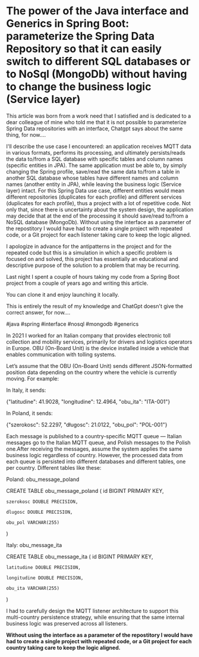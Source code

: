 # **The power of the Java interface and Generics in Spring Boot: parameterize the Spring Data Repository so that it can easily switch to different SQL databases or to NoSql (MongoDb) without having to change the business logic (Service layer)**

This article was born from a work need that I satisfied and is dedicated to a dear colleague of mine who told me that it is not possible to parameterize Spring Data repositories with an interface, Chatgpt says about the same thing, for now....


I'll describe the use case I encountered: an application receives MQTT data in various formats, performs its processing, and ultimately persists/reads the data to/from a SQL database with specific tables and column names (specific entities in JPA). The same application must be able to, by simply changing the Spring profile, save/read the same data to/from a table in another SQL database whose tables have different names and column names (another entity in JPA), while leaving the business logic (Service layer) intact. For this Spring Data use case, different entities would mean different repositories (duplicates for each profile) and different services (duplicates for each profile), thus a project with a lot of repetitive code. Not only that, since there is uncertainty about the system design, the application may decide that at the end of the processing it should save/read to/from a NoSQL database (MongoDb). Without using the interface as a parameter of the repostitory I would have had to create a single project with repeated code, or a Git project for each listener taking care to keep the logic aligned.


I apologize in advance for the antipatterns in the project and for the repeated code but this is a simulation in which a specific problem is focused on and solved, this project has essentially an educational and descriptive purpose of the solution to a problem that may be recurring.

Last night I spent a couple of hours taking my code from a Spring Boot project from a couple of years ago and writing this article.

You can clone it and enjoy launching it locally.

This is entirely the result of my knowledge and ChatGpt doesn't give the correct answer, for now….

#java #spring #interface #nosql #mongodb #generics 

In 2021 I worked for an Italian company that provides electronic toll collection and mobility services, primarily for drivers and logistics operators in Europe. OBU (On-Board Unit) is the device installed inside a vehicle that enables communication with tolling systems. 

Let’s assume that the OBU (On-Board Unit) sends different JSON-formatted position data depending on the country where the vehicle is currently moving.
For example:

In Italy, it sends:

{"latitudine": 41.9028, "longitudine": 12.4964, "obu_ita": "ITA-001"}

 In Poland, it sends:

{"szerokosc": 52.2297, "długosc": 21.0122, "obu_pol": "POL-001"}


Each message is published to a country-specific MQTT queue — Italian messages go to the Italian MQTT queue, and Polish messages to the Polish one.After receiving the messages, assume the system applies the same business logic regardless of country. However, the processed data from each queue is persisted into different databases and different tables, one per country. Different tables like these:

Poland: obu_message_poland


CREATE TABLE obu_message_poland 
(
    id BIGINT PRIMARY KEY,

    szerokosc DOUBLE PRECISION,

    dlugosc DOUBLE PRECISION,

    obu_pol VARCHAR(255)

)


Italy: obu_message_ita

CREATE TABLE obu_message_ita 
(
    id BIGINT PRIMARY KEY,

    latitudine DOUBLE PRECISION,

    longitudine DOUBLE PRECISION,

    obu_ita VARCHAR(255)

)

I had to carefully design the MQTT listener architecture to support this multi-country persistence strategy, while ensuring that the same internal business logic was preserved across all listeners. 

**Without using the interface as a parameter of the repostitory I would have had to create a single project with repeated code, or a Git project for each country taking care to keep the logic aligned.**




